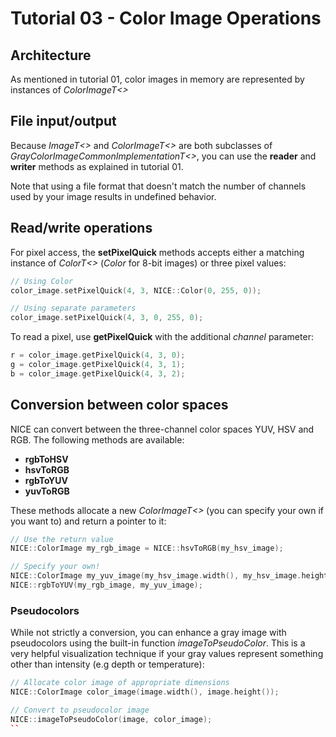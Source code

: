 # Tutorial 03 - Color Image Operations

## Architecture
As mentioned in tutorial 01, color images in memory are represented by instances of
_ColorImageT<>_

## File input/output
Because _ImageT<>_ and _ColorImageT<>_ are both subclasses of 
_GrayColorImageCommonImplementationT<>_, you can use the __reader__ and __writer__ methods
as explained in tutorial 01.

Note that using a file format that doesn't match the number of channels used by your image
results in undefined behavior.

## Read/write operations
For pixel access, the __setPixelQuick__ methods accepts either a matching instance of
_ColorT<>_ (_Color_ for 8-bit images) or three pixel values:

```c++
// Using Color
color_image.setPixelQuick(4, 3, NICE::Color(0, 255, 0));

// Using separate parameters
color_image.setPixelQuick(4, 3, 0, 255, 0);
```

To read a pixel, use __getPixelQuick__ with the additional _channel_ parameter:

```c++
r = color_image.getPixelQuick(4, 3, 0);
g = color_image.getPixelQuick(4, 3, 1);
b = color_image.getPixelQuick(4, 3, 2);
```

## Conversion between color spaces
NICE can convert between the three-channel color spaces YUV, HSV and RGB.
The following methods are available:

- __rgbToHSV__
- __hsvToRGB__
- __rgbToYUV__
- __yuvToRGB__

These methods allocate a new _ColorImageT<>_ (you can specify your own if you want to) and
return a pointer to it:

```c++
// Use the return value
NICE::ColorImage my_rgb_image = NICE::hsvToRGB(my_hsv_image);

// Specify your own!
NICE::ColorImage my_yuv_image(my_hsv_image.width(), my_hsv_image.height());
NICE::rgbToYUV(my_rgb_image, my_yuv_image);
```

### Pseudocolors
While not strictly a conversion, you can enhance a gray image with pseudocolors using the
built-in function _imageToPseudoColor_. This is a very helpful visualization technique
if your gray values represent something other than intensity (e.g depth or temperature):

```c++
// Allocate color image of appropriate dimensions
NICE::ColorImage color_image(image.width(), image.height());

// Convert to pseudocolor image
NICE::imageToPseudoColor(image, color_image);
``